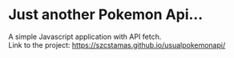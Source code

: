 # Just another Pokemon Api...
A simple Javascript application with API fetch.<br>
Link to the project: <a href="https://szcstamas.github.io/usualpokemonapi/" target="_blank">https://szcstamas.github.io/usualpokemonapi/</a>
